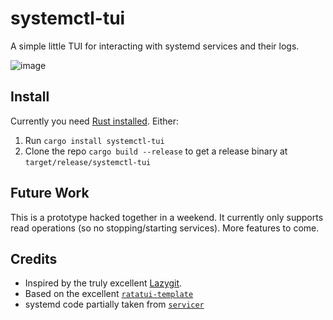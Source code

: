# systemctl-tui

A simple little TUI for interacting with systemd services and their logs.

![image](https://github.com/rgwood/systemctl-tui/assets/26268125/0202cec5-45a9-4cef-977e-323ca66faf7d)

## Install

Currently you need [Rust installed](https://rustup.rs/). Either:

1. Run `cargo install systemctl-tui`
2. Clone the repo `cargo build --release` to get a release binary at `target/release/systemctl-tui`

## Future Work

This is a prototype hacked together in a weekend. It currently only supports read operations (so no stopping/starting services). More features to come.

## Credits

- Inspired by the truly excellent [Lazygit](https://github.com/jesseduffield/lazygit).
- Based on the excellent [`ratatui-template`](https://github.com/kdheepak/ratatui-template/)
- systemd code partially taken from [`servicer`](https://github.com/servicer-labs/servicer)
